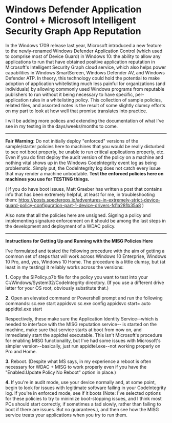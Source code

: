 # Windows Defender Application Control + Microsoft Intelligent Security Graph App Reputation

In the Windows 1709 release last year, Microsoft introduced a new feature to the newly-renamed Windows Defender Application Control (which used to comprise most of Device Guard) in Windows 10: the ability to allow any applications to run that have obtained positive application reputation in Microsoft's Intelligent Security Graph cloud service, which also helps power capabilities in Windows SmartScreen, Windows Defender AV, and Windows Defender ATP. In theory, this technology could hold the potential to make adoption of application whitelisting much less painful for organizations (and individuals) by allowing commonly used Windows programs from reputable publishers to run without it being necessary to have specific, per-application rules in a whitelisting policy. This collection of sample policies, related files, and assorted notes is the result of some slightly clumsy efforts on my part to look at how well that promise translates into practice.  

I will be adding more polices and extending the documentation of what I've see in my testing in the days/weeks/months to come. 
______________________________________________________________________________
**Fair Warning**: Do not initially deploy "enforced" versions of the sample/starter policies here to machines that you would be really disturbed to see not boot properly, be unable to run critical applications properly, etc. Even if you do first deploy the audit version of the policy on a machine and nothing vital shows up in the Windows CodeIntegrity event log as being problematic. Simply put, the CodeIntegrity log does not catch every issue that may render a machine unbootable. **Test the enforced policies here on machines you use for TESTING things.** 
  
( If you do have boot issues, Matt Graeber has written a post that contains info that has been extremely helpful, at least for me, in troubleshooting them: https://posts.specterops.io/adventures-in-extremely-strict-device-guard-policy-configuration-part-1-device-drivers-fd1a281b35a8 )  

Also note that all the policies here are unsigned. Signing a policy and implementing signature enforcement on it should be among the last steps in the development and deployment of a WDAC policy.  
____________________________________________________________________________
**Instructions for Getting Up and Running with the MISG Policies Here**

I've formulated and tested the following procedure with the aim of getting a common set of steps that will work across Windows 10 Enterprise, Windows 10 Pro, and, yes, Windows 10 Home. The procedure is a little clumsy, but (at least in my testing) it reliably works across the versions:

**1.** Copy the SIPolicy.p7b file for the policy you want to test into your C:/Windows/System32/CodeIntegrity directory. (If you use a different drive letter for your OS root, obviously substitute that.)

**2.** Open an elevated command or Powershell prompt and run the following commands:
      sc.exe start appidsvc
      sc.exe config appidsvc start= auto
      appidtel.exe start
      
Respectively, these make sure the Application Identity Service--which is needed to interface with the MISG reputation service-- is started on the machine, make sure that service starts at boot from now on, and immediately start the appidtel executable. This isn't Microsoft's procedure for enabling MISG functionality, but I've had some issues with Microsoft's simpler version--basically, just run appidtel.exe--not working properly on Pro and Home.

**3.** Reboot. (Despite what MS says, in my experience a reboot is often necessary for WDAC + MISG to work properly even if you have the "Enabled:Update Policy No Reboot" option in place.)  

**4.** If you're in audit mode, use your device normally and, at some point, begin to look for issues with legitimate software failing in your CodeIntegrity log. If you're in enforced mode,  see if it boots (Note: I've selected options for these policies to try to minimize boot-stopping issues, and I think most PCs should start correctly, if sometimes a tad slowly, rather than failing to boot if there are issues. But no guarantees.), and then see how the MISG service treats your applications when you try to run them.    


